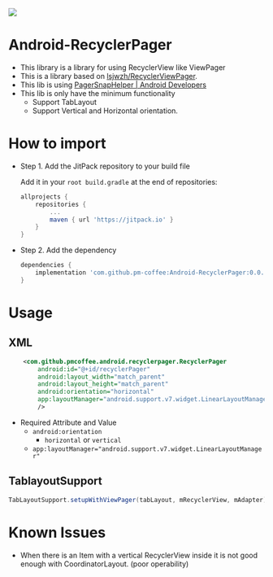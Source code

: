 [![](https://jitpack.io/v/pm-coffee/Android-RecyclerPager.svg)](https://jitpack.io/#pm-coffee/Android-RecyclerPager)


# Android-RecyclerPager

* This library is a library for using RecyclerView like ViewPager
* This is a library based on [lsjwzh/RecyclerViewPager](https://github.com/lsjwzh/RecyclerViewPager).
* This lib is using [PagerSnapHelper | Android Developers](https://developer.android.com/reference/android/support/v7/widget/PagerSnapHelper)
* This lib is only have the minimum functionality
    * Support TabLayout
    * Support Vertical and Horizontal orientation.
# How to import

* Step 1. Add the JitPack repository to your build file
    
    Add it in your `root build.gradle` at the end of repositories:
    
    ```groovy
    allprojects {
        repositories {
            ...
            maven { url 'https://jitpack.io' }
        }
    }
    ```

* Step 2. Add the dependency

    ```groovy
    dependencies {
        implementation 'com.github.pm-coffee:Android-RecyclerPager:0.0.2'
    }
    ```

# Usage

## XML

```xml
    <com.github.pmcoffee.android.recyclerpager.RecyclerPager
        android:id="@+id/recyclerPager"
        android:layout_width="match_parent"
        android:layout_height="match_parent"
        android:orientation="horizontal"
        app:layoutManager="android.support.v7.widget.LinearLayoutManager"
        />
```

* Required Attribute and Value
   * `android:orientation `
      * `horizontal` or `vertical`
   * `app:layoutManager="android.support.v7.widget.LinearLayoutManager"`

## TablayoutSupport

```java
TabLayoutSupport.setupWithViewPager(tabLayout, mRecyclerView, mAdapter);
```


# Known Issues

* When there is an Item with a vertical RecyclerView inside it is not good enough with CoordinatorLayout. (poor operability)

